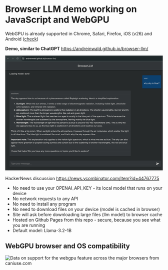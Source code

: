 # Browser LLM demo working on JavaScript and WebGPU

WebGPU is already supported in Chrome, Safari, Firefox, iOS (v26) and Android ([check](https://webgpureport.org))

**Demo, similar to ChatGPT** https://andreinwald.github.io/browser-llm/

![Screenshot](./screenshot.png)

HackerNews discussion https://news.ycombinator.com/item?id=44767775

- No need to use your OPENAI_API_KEY - its local model that runs on your device
- No network requests to any API
- No need to install any program
- No need to download files on your device (model is cached in browser)
- Site will ask before downloading large files (llm model) to browser cache
- Hosted on Github Pages from this repo - secure, because you see what you are running
- Default model: Llama-3.2-1B

## WebGPU browser and OS compatibility
<picture>
  <source type="image/webp" srcset="https://caniuse.bitsofco.de/image/webgpu.webp">
  <source type="image/png" srcset="https://caniuse.bitsofco.de/image/webgpu.png">
  <img src="https://caniuse.bitsofco.de/image/webgpu.jpg" alt="Data on support for the webgpu feature across the major browsers from caniuse.com">
</picture>
